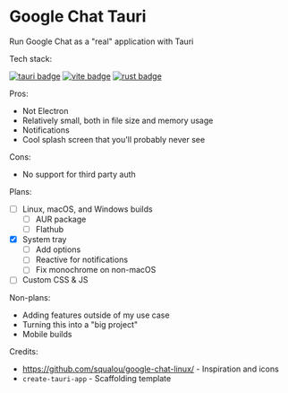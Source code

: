 # Google Chat Tauri

Run Google Chat as a "real" application with Tauri

Tech stack:

[![tauri badge](https://img.shields.io/badge/made_with-tauri-FFC131?logo=tauri&style=for-the-badge)](https://tauri.app) [![vite badge](https://img.shields.io/badge/bundled_with-vite-BC33FE?logo=vite&style=for-the-badge)](https://vitejs.dev) [![rust badge](https://img.shields.io/badge/built_with-rust-DEA584?logo=rust&style=for-the-badge)](https://www.typescriptlang.org/)

Pros:

- Not Electron
- Relatively small, both in file size and memory usage
- Notifications
- Cool splash screen that you'll probably never see

Cons:

- No support for third party auth

Plans:

- [ ] Linux, macOS, and Windows builds
  - [ ] AUR package
  - [ ] Flathub
- [x] System tray
  - [ ] Add options
  - [ ] Reactive for notifications
  - [ ] Fix monochrome on non-macOS
- [ ] Custom CSS & JS

Non-plans:

- Adding features outside of my use case
- Turning this into a "big project"
- Mobile builds

Credits:

- <https://github.com/squalou/google-chat-linux/> - Inspiration and icons
- `create-tauri-app` - Scaffolding template
